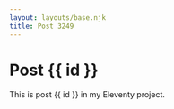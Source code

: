 ```yaml
---
layout: layouts/base.njk
title: Post 3249
---
```


# Post {{ id }}

This is post {{ id }} in my Eleventy project.
